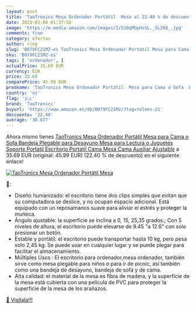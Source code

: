 ```yaml
---
layout: post
title: 'TaoTronics Mesa Ordenador Portátil  Mesa al 22.40 % de descuento'
date: 2021-02-08 01:37:58
image: 'https://m.media-amazon.com/images/I/51OqMOpHsSL._SL200_.jpg'
comments: true
category: ofertas
author: ring
slug: 'B079FC21M2-es TaoTronics Mesa Ordenador Portátil Mesa para Cama o Sofa...'
sku: 'B079FC21M2-es'
tags: [ 'ordenador', ]
actualPrice: 35.69 EUR
currency: EUR
price: 35.69
comparePrice: 45.99 EUR
prodname: 'TaoTronics Mesa Ordenador Portátil  Mesa para Cama o Sofa  Bandeja Plegable para Desayuno  Mesa para Lectura o Juguetes  Soporte Portatil  Escritorio Portatil Cama  Mesa Cama Auxiliar Ajustable'
country: 'es'
flag: '🇪🇸'
brand: 'TaoTronics'
buyurl: 'https://www.amazon.es/dp/B079FC21M2/?tag=tolees-21'
descuento: '22.40'
average: '38.877'
---
```


Ahora mismo tienes [TaoTronics Mesa Ordenador Portátil  Mesa para Cama o Sofa  Bandeja Plegable para Desayuno  Mesa para Lectura o Juguetes  Soporte Portatil  Escritorio Portatil Cama  Mesa Cama Auxiliar Ajustable](https://www.amazon.es/dp/B079FC21M2/?tag=tolees-21) a 35.69 EUR (original: 45.99 EUR) (22.40 %  de descuento) en el siguiente enlace!

[![TaoTronics Mesa Ordenador Portátil  Mesa](https://m.media-amazon.com/images/I/51OqMOpHsSL._SL200_.jpg)](https://www.amazon.es/dp/B079FC21M2/?tag=tolees-21)

🔎:

- Diseño humanizado: el escritorio tiene dos clips simples que evitan que su computadora se deslice, y no ocupan espacio adicional. Está equipado con un reposamanos suave para aliviar el estrés y proteger la muñeca.
- Ángulo ajustable: la superficie se inclina a 0, 15, 25,35 grados.; Con 5 niveles de altura, el escritorio puede elevarse de 9.45 "a 12.6" con solo presionar un botón.
- Estable y portátil: el escritorio puede transportar hasta 10 kg, pero pesa solo 2,45 kg. Se puede usar en cualquier lugar y se puede plegar para facilitar el almacenamiento.
- Múltiples Usos : El escritorio para ordenador,mesa ordenador, también sirve como mesa plegable para niños o para ir de picnic, así también como una bandeja de desayuno, bandeja de sofá y de cama.
- Alta calidad: el material de la mesa es fibra de madera, y la superficie de la mesa está cubierta con una película de PVC para proteger la superficie de la mesa de los arañazos.

[🛒 Visítala!!!](https://www.amazon.es/dp/B079FC21M2/?tag=tolees-21)
